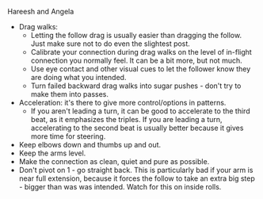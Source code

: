 Hareesh and Angela

* Drag walks:
  * Letting the follow drag is usually easier than dragging the follow.
    Just make sure not to do even the slightest post.
  * Calibrate your connection during drag walks on the level of
    in-flight connection you normally feel.  It can be a bit more, but
    not much.
  * Use eye contact and other visual cues to let the follower know
    they are doing what you intended.
  * Turn failed backward drag walks into sugar pushes - don't try to
    make them into passes.
* Acceleration: it's there to give more control/options in patterns.
  * If you aren't leading a turn, it can be good to accelerate to the
    third beat, as it emphasizes the triples.  If you are leading a
    turn, accelerating to the second beat is usually better because
    it gives more time for steering.
* Keep elbows down and thumbs up and out.
* Keep the arms level.
* Make the connection as clean, quiet and pure as possible.
* Don't pivot on 1 - go straight back.  This is particularly bad if
  your arm is near full extension, because it forces the follow to
  take an extra big step - bigger than was was intended.  Watch for
  this on inside rolls.
